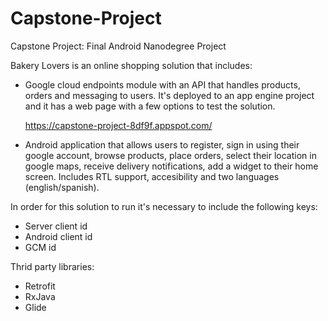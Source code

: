 # Capstone-Project
Capstone Project: Final Android Nanodegree Project

Bakery Lovers is an online shopping solution that includes:

- Google cloud endpoints module with an API that handles products, orders and messaging to users. It's deployed to an app engine project and it has a web page with a few options to test the solution.

  https://capstone-project-8df9f.appspot.com/
  
- Android application that allows users to register, sign in using their google account, browse products, place orders, select their location in google maps, receive delivery notifications, add a widget to their home screen. Includes RTL support, accesibility and two languages (english/spanish).

In order for this solution to run it's necessary to include the following keys:
- Server client id
- Android client id
- GCM id

Thrid party libraries:
- Retrofit
- RxJava
- Glide


